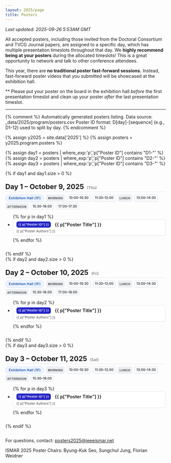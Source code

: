 ```yaml
---
layout: 2025/page
title: Posters
---
```


*Last updated: 2025-09-26 5:53AM GMT*

All accepted posters, including those invited from the Doctoral Consortium and TVCG Journal papers, are assigned to a specific day, which has multiple presentation timeslots throughout that day. We **highly recommend being at your posters** during the allocated timeslots! This is a great opportunity to network and talk to other conference attendees.

This year, there are **no traditional poster fast-forward sessions.** Instead, fast-forward poster videos that you submitted will be showcased at the exhibition hall. 

** Please put your poster on the board in the exhibition hall *before* the first presentation timeslot and clean up your poster *after* the last presentation timeslot.

----

{% comment %}
Automatically generated posters listing.
Data source: _data/2025/program/posters.csv
Poster ID format: D[day]-[sequence] (e.g., D1-12) used to split by day.
{% endcomment %}

{% assign y2025 = site.data['2025'] %}
{% assign posters = y2025.program.posters %}

{% assign day1 = posters | where_exp:'p','p["Poster ID"] contains "D1-"' %}
{% assign day2 = posters | where_exp:'p','p["Poster ID"] contains "D2-"' %}
{% assign day3 = posters | where_exp:'p','p["Poster ID"] contains "D3-"' %}

<div class="posters-wrapper">
  {% if day1 and day1.size > 0 %}
  <section id="day-1" class="poster-day">
    <h3 class="poster-day-title"><strong>Day 1</strong> – October 9, 2025 <span class="weekday">(Thu)</span></h3>
    <div class="poster-times">
      <span class="location-badge">Exhibition Hall (1F)</span>
      <span class="time-label">Morning</span>
      <span class="time-slot">10:00–10:30</span>
      <span class="time-slot">11:30–12:00</span>
      <span class="time-label">Lunch</span>
      <span class="time-slot">13:00–14:30</span>
      <span class="time-label">Afternoon</span>
      <span class="time-slot">15:30–16:00</span>
      <span class="time-slot">17:00–17:30</span>
    </div>
    <ul class="poster-list">
      {% for p in day1 %}
      <li class="poster-item">
        <span class="poster-id">{{ p["Poster ID"] }}</span>
        <span class="poster-title">{{ p["Poster Title"] }}</span>
        <span class="poster-authors">{{ p["Poster Authors"] }}</span>
      </li>
      {% endfor %}
    </ul>
  </section>
  {% endif %}
  <div class="poster-separator" aria-hidden="true"></div>
  {% if day2 and day2.size > 0 %}
  <section id="day-2" class="poster-day">
    <h3 class="poster-day-title"><strong>Day 2</strong> – October 10, 2025 <span class="weekday">(Fri)</span></h3>
    <div class="poster-times">
      <span class="location-badge">Exhibition Hall (1F)</span>
      <span class="time-label">Morning</span>
      <span class="time-slot">10:00–10:30</span>
      <span class="time-slot">11:30–12:00</span>
      <span class="time-label">Lunch</span>
      <span class="time-slot">13:00–14:30</span>
      <span class="time-label">Afternoon</span>
      <span class="time-slot">15:30–16:00</span>
      <span class="time-slot">17:00–18:00</span>
    </div>
    <ul class="poster-list">
      {% for p in day2 %}
      <li class="poster-item">
        <span class="poster-id">{{ p["Poster ID"] }}</span>
        <span class="poster-title">{{ p["Poster Title"] }}</span>
        <span class="poster-authors">{{ p["Poster Authors"] }}</span>
      </li>
      {% endfor %}
    </ul>
  </section>
  {% endif %}
  <div class="poster-separator" aria-hidden="true"></div>
  {% if day3 and day3.size > 0 %}
  <section id="day-3" class="poster-day">
    <h3 class="poster-day-title"><strong>Day 3</strong> – October 11, 2025 <span class="weekday">(Sat)</span></h3>
    <div class="poster-times">
      <span class="location-badge">Exhibition Hall (1F)</span>
      <span class="time-label">Morning</span>
      <span class="time-slot">10:00–10:30</span>
      <span class="time-slot">11:30–12:00</span>
      <span class="time-label">Lunch</span>
      <span class="time-slot">13:00–14:30</span>
      <span class="time-label">Afternoon</span>
      <span class="time-slot">15:30–16:00</span>
    </div>
    <ul class="poster-list">
      {% for p in day3 %}
      <li class="poster-item">
        <span class="poster-id">{{ p["Poster ID"] }}</span>
        <span class="poster-title">{{ p["Poster Title"] }}</span>
        <span class="poster-authors">{{ p["Poster Authors"] }}</span>
      </li>
      {% endfor %}
    </ul>
  </section>
  {% endif %}
</div>

For questions, contact: posters2025@ieeeismar.net

ISMAR 2025 Poster Chairs:
Byung-Kuk Seo, Sungchul Jung, Florian Weidner

<style>
.posters-wrapper { max-width: 1050px; margin: 8px 0 28px 0; }
.poster-day { margin-bottom: 26px; }
.poster-day-title { margin: 20px 0 8px; font-size: 1.35rem; border-bottom: 1px solid #e1e4e7; padding-bottom: 3px; }
.poster-day-title .count { font-size: 0.72rem; font-weight: 500; color: #666; }
.poster-day-title .weekday { font-size:0.75rem; font-weight:500; color:#777; margin-left:4px; }
.poster-day-title .count { background:var(--blue); color:#fff; padding:2px 6px; border-radius:12px; display:inline-block; line-height:1; }
.poster-times { display:flex; flex-wrap:wrap; gap:4px 6px; margin:4px 0 10px 0; font-size:0.63rem; letter-spacing:.25px; }
.poster-times .time-label { background:#eceff3; color:#333; padding:6px 6px 3px; border-radius:5px; font-weight:600; text-transform:uppercase; font-size:0.55rem; letter-spacing:.6px; }
.poster-times .time-slot { background:#f7f9fb; border:1px solid #dde2e7; padding:3px 6px 3px; border-radius:5px; font-weight:500; }
.poster-times .location-badge { background:#eef4ff; border:1px solid #d0e2ff; color:#0d47a1; padding:4px 10px 4px; border-radius:18px; font-size:0.65rem; font-weight:600; letter-spacing:.4px; box-shadow:0 1px 2px rgba(0,0,0,.04); }
.page-content ul.poster-list { list-style: none; margin: 0; padding: 0; }
.poster-item { margin: 0 0 6px 0; padding: 6px 9px 6px 10px; background: #fff; border:1px solid #e1e4e7; border-radius:8px; box-shadow:0 1px 1px rgba(0,0,0,.03); position:relative; }
.poster-item:hover { box-shadow:0 1px 4px rgba(0,0,0,.07); border-color:#d2d7db; }
.poster-id { display:inline-block; background: rgb(37, 37, 197); color:#fff; font-size:0.60rem; letter-spacing:.45px; font-weight:600; padding:5px 6px 5px; border-radius:6px; margin:0 8px 3px 0; vertical-align:middle; box-shadow:0 1px 2px rgba(0,0,0,.15); line-height:1; }
.poster-title { display:inline; font-weight:600; color: var(--blue); font-size:0.9rem; line-height:1.2; }
.poster-authors { display:block; font-size:0.66rem; line-height:1.15; margin:3px 0 0 0; color:#444; }

@media (max-width: 640px){
  .poster-title { display:inline; margin-top:0; }
  .poster-authors { font-size:0.64rem; }
  .poster-day-title { font-size:1.22rem; }
  .poster-times { font-size:0.58rem; gap:3px 5px; }
}
</style>

